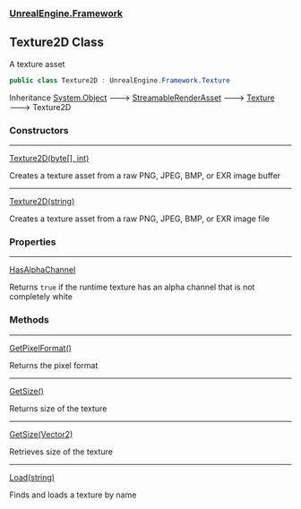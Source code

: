 ### [UnrealEngine.Framework](UnrealEngine_Framework.md 'UnrealEngine.Framework')
## Texture2D Class
A texture asset  
```csharp
public class Texture2D : UnrealEngine.Framework.Texture
```

Inheritance [System.Object](https://docs.microsoft.com/en-us/dotnet/api/System.Object 'System.Object') &#129106; [StreamableRenderAsset](StreamableRenderAsset.md 'UnrealEngine.Framework.StreamableRenderAsset') &#129106; [Texture](Texture.md 'UnrealEngine.Framework.Texture') &#129106; Texture2D  
### Constructors

***
[Texture2D(byte[], int)](Texture2D_Texture2D(byte___int).md 'UnrealEngine.Framework.Texture2D.Texture2D(byte[], int)')

Creates a texture asset from a raw PNG, JPEG, BMP, or EXR image buffer  

***
[Texture2D(string)](Texture2D_Texture2D(string).md 'UnrealEngine.Framework.Texture2D.Texture2D(string)')

Creates a texture asset from a raw PNG, JPEG, BMP, or EXR image file  
### Properties

***
[HasAlphaChannel](Texture2D_HasAlphaChannel.md 'UnrealEngine.Framework.Texture2D.HasAlphaChannel')

Returns `true` if the runtime texture has an alpha channel that is not completely white  
### Methods

***
[GetPixelFormat()](Texture2D_GetPixelFormat().md 'UnrealEngine.Framework.Texture2D.GetPixelFormat()')

Returns the pixel format  

***
[GetSize()](Texture2D_GetSize().md 'UnrealEngine.Framework.Texture2D.GetSize()')

Returns size of the texture  

***
[GetSize(Vector2)](Texture2D_GetSize(Vector2).md 'UnrealEngine.Framework.Texture2D.GetSize(System.Numerics.Vector2)')

Retrieves size of the texture  

***
[Load(string)](Texture2D_Load(string).md 'UnrealEngine.Framework.Texture2D.Load(string)')

Finds and loads a texture by name  

